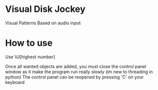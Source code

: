 # Visual Disk Jockey
 Visual Patterns Based on audio input

# How to use
Use VJ[highest number]

Once all wanted objects are added, you must close the control panel window as it make the program run really slowly (im new to threading in python)
The control panel can be reopened by pressing 'C' on your keyboard
